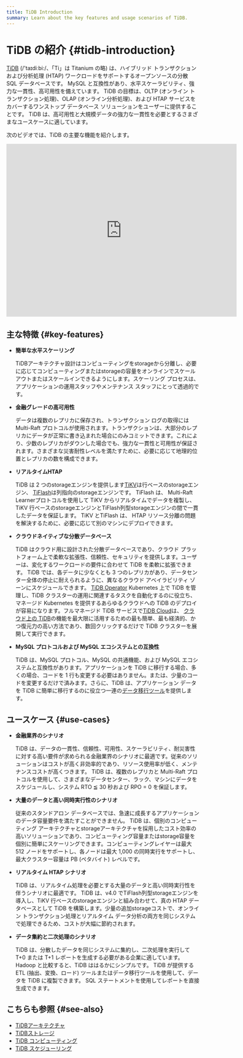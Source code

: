 ```yaml
---
title: TiDB Introduction
summary: Learn about the key features and usage scenarios of TiDB.
---
```


# TiDB の紹介 {#tidb-introduction}

<!-- Localization note for TiDB:

- English: use distributed SQL, and start to emphasize HTAP
- Chinese: can keep "NewSQL" and emphasize one-stop real-time HTAP ("一栈式实时 HTAP")
- Japanese: use NewSQL because it is well-recognized

-->

[TiDB](https://github.com/pingcap/tidb) (/&#39;taɪdiːbi:/、「Ti」は Titanium の略) は、ハイブリッド トランザクションおよび分析処理 (HTAP) ワークロードをサポートするオープンソースの分散 SQL データベースです。 MySQL と互換性があり、水平スケーラビリティ、強力な一貫性、高可用性を備えています。 TiDB の目標は、OLTP (オンライン トランザクション処理)、OLAP (オンライン分析処理)、および HTAP サービスをカバーするワンストップ データベース ソリューションをユーザーに提供することです。 TiDB は、高可用性と大規模データの強力な一貫性を必要とするさまざまなユースケースに適しています。

次のビデオでは、TiDB の主要な機能を紹介します。

<iframe width="600" height="450" src="https://www.youtube.com/embed/aWBNNPm21zg?enablejsapi=1" title="TiDB を選ぶ理由" frameborder="0" allow="accelerometer; autoplay; clipboard-write; encrypted-media; gyroscope; picture-in-picture" allowfullscreen></iframe>

## 主な特徴 {#key-features}

-   **簡単な水平スケーリング**

    TiDBアーキテクチャ設計はコンピューティングをstorageから分離し、必要に応じてコンピューティングまたはstorageの容量をオンラインでスケールアウトまたはスケールインできるようにします。スケーリング プロセスは、アプリケーションの運用スタッフやメンテナンス スタッフにとって透過的です。

-   **金融グレードの高可用性**

    データは複数のレプリカに保存され、トランザクション ログの取得には Multi-Raft プロトコルが使用されます。トランザクションは、大部分のレプリカにデータが正常に書き込まれた場合にのみコミットできます。これにより、少数のレプリカがダウンした場合でも、強力な一貫性と可用性が保証されます。さまざまな災害耐性レベルを満たすために、必要に応じて地理的位置とレプリカの数を構成できます。

-   **リアルタイムHTAP**

    TiDB は 2 つのstorageエンジンを提供します[TiKV](/tikv-overview.md)は行ベースのstorageエンジン、 [TiFlash](/tiflash/tiflash-overview.md)は列指向のstorageエンジンです。 TiFlash は、 Multi-Raft Learnerプロトコルを使用して TiKV からリアルタイムでデータを複製し、TiKV 行ベースのstorageエンジンとTiFlash列型storageエンジンの間で一貫したデータを保証します。 TiKV とTiFlash は、 HTAP リソース分離の問題を解決するために、必要に応じて別のマシンにデプロイできます。

-   **クラウドネイティブな分散データベース**

    TiDB はクラウド用に設計された分散データベースであり、クラウド プラットフォーム上で柔軟な拡張性、信頼性、セキュリティを提供します。ユーザーは、変化するワークロードの要件に合わせて TiDB を柔軟に拡張できます。 TiDB では、各データに少なくとも 3 つのレプリカがあり、データセンター全体の停止に耐えられるように、異なるクラウド アベイラビリティ ゾーンにスケジュールできます。 [TiDB Operator](https://docs.pingcap.com/tidb-in-kubernetes/stable/tidb-operator-overview) Kubernetes 上で TiDB を管理し、TiDB クラスターの運用に関連するタスクを自動化するのに役立ち、マネージド Kubernetes を提供するあらゆるクラウドへの TiDB のデプロイが容易になります。フルマネージド TiDB サービスで[TiDB Cloud](https://pingcap.com/tidb-cloud/)は、 [クラウド上の TiDB](https://docs.pingcap.com/tidbcloud/)の機能を最大限に活用するための最も簡単、最も経済的、かつ復元力の高い方法であり、数回クリックするだけで TiDB クラスターを展開して実行できます。

-   **MySQL プロトコルおよび MySQL エコシステムとの互換性**

    TiDB は、MySQL プロトコル、MySQL の共通機能、および MySQL エコシステムと互換性があります。アプリケーションを TiDB に移行する場合、多くの場合、コードを 1 行も変更する必要はありません。または、少量のコードを変更するだけで済みます。さらに、TiDB は、アプリケーション データを TiDB に簡単に移行するのに役立つ一連の[データ移行ツール](/ecosystem-tool-user-guide.md)を提供します。

## ユースケース {#use-cases}

-   **金融業界のシナリオ**

    TiDB は、データの一貫性、信頼性、可用性、スケーラビリティ、耐災害性に対する高い要件が求められる金融業界のシナリオに最適です。従来のソリューションはコストが高く非効率的であり、リソース使用率が低く、メンテナンスコストが高くつきます。 TiDB は、複数のレプリカと Multi-Raft プロトコルを使用して、さまざまなデータセンター、ラック、マシンにデータをスケジュールし、システム RTO ≦ 30 秒および RPO = 0 を保証します。

-   **大量のデータと高い同時実行性のシナリオ**

    従来のスタンドアロン データベースでは、急速に成長するアプリケーションのデータ容量要件を満たすことができません。 TiDB は、個別のコンピューティング アーキテクチャとstorageアーキテクチャを採用したコスト効率の高いソリューションであり、コンピューティング容量またはstorage容量を個別に簡単にスケーリングできます。コンピューティングレイヤーは最大 512 ノードをサポートし、各ノードは最大 1,000 の同時実行をサポートし、最大クラスター容量は PB (ペタバイト) レベルです。

-   **リアルタイム HTAP シナリオ**

    TiDB は、リアルタイム処理を必要とする大量のデータと高い同時実行性を伴うシナリオに最適です。 TiDB は、v4.0 でTiFlash列型storageエンジンを導入し、TiKV 行ベースのstorageエンジンと組み合わせて、真の HTAP データベースとして TiDB を構築します。少量の追加storageコストで、オンライン トランザクション処理とリアルタイム データ分析の両方を同じシステムで処理できるため、コストが大幅に節約されます。

-   **データ集約と二次処理のシナリオ**

    TiDB は、分散したデータを同じシステムに集約し、二次処理を実行して T+0 または T+1 レポートを生成する必要がある企業に適しています。 Hadoop と比較すると、TiDB ははるかにシンプルです。 TiDB が提供する ETL (抽出、変換、ロード) ツールまたはデータ移行ツールを使用して、データを TiDB に複製できます。 SQL ステートメントを使用してレポートを直接生成できます。

## こちらも参照 {#see-also}

-   [TiDBアーキテクチャ](/tidb-architecture.md)
-   [TiDBストレージ](/tidb-storage.md)
-   [TiDB コンピューティング](/tidb-computing.md)
-   [TiDB スケジューリング](/tidb-scheduling.md)
